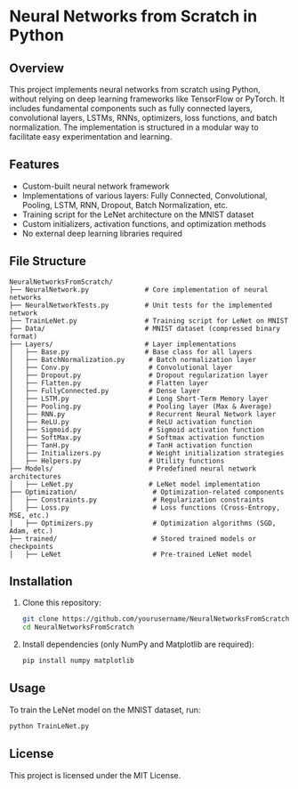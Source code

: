 # Neural Networks from Scratch in Python

## Overview
This project implements neural networks from scratch using Python, without relying on deep learning frameworks like TensorFlow or PyTorch. It includes fundamental components such as fully connected layers, convolutional layers, LSTMs, RNNs, optimizers, loss functions, and batch normalization. The implementation is structured in a modular way to facilitate easy experimentation and learning.

## Features
- Custom-built neural network framework
- Implementations of various layers: Fully Connected, Convolutional, Pooling, LSTM, RNN, Dropout, Batch Normalization, etc.
- Training script for the LeNet architecture on the MNIST dataset
- Custom initializers, activation functions, and optimization methods
- No external deep learning libraries required

## File Structure
```
NeuralNetworksFromScratch/
├── NeuralNetwork.py              # Core implementation of neural networks
├── NeuralNetworkTests.py         # Unit tests for the implemented network
├── TrainLeNet.py                 # Training script for LeNet on MNIST
├── Data/                         # MNIST dataset (compressed binary format)
├── Layers/                       # Layer implementations
│   ├── Base.py                   # Base class for all layers
│   ├── BatchNormalization.py      # Batch normalization layer
│   ├── Conv.py                    # Convolutional layer
│   ├── Dropout.py                 # Dropout regularization layer
│   ├── Flatten.py                 # Flatten layer
│   ├── FullyConnected.py          # Dense layer
│   ├── LSTM.py                    # Long Short-Term Memory layer
│   ├── Pooling.py                 # Pooling layer (Max & Average)
│   ├── RNN.py                     # Recurrent Neural Network layer
│   ├── ReLU.py                    # ReLU activation function
│   ├── Sigmoid.py                 # Sigmoid activation function
│   ├── SoftMax.py                 # Softmax activation function
│   ├── TanH.py                    # TanH activation function
│   ├── Initializers.py            # Weight initialization strategies
│   ├── Helpers.py                 # Utility functions
├── Models/                        # Predefined neural network architectures
│   ├── LeNet.py                   # LeNet model implementation
├── Optimization/                   # Optimization-related components
│   ├── Constraints.py              # Regularization constraints
│   ├── Loss.py                     # Loss functions (Cross-Entropy, MSE, etc.)
│   ├── Optimizers.py               # Optimization algorithms (SGD, Adam, etc.)
├── trained/                        # Stored trained models or checkpoints
│   ├── LeNet                       # Pre-trained LeNet model
```

## Installation
1. Clone this repository:
   ```bash
   git clone https://github.com/yourusername/NeuralNetworksFromScratch.git
   cd NeuralNetworksFromScratch
   ```
2. Install dependencies (only NumPy and Matplotlib are required):
   ```bash
   pip install numpy matplotlib
   ```

## Usage
To train the LeNet model on the MNIST dataset, run:
```bash
python TrainLeNet.py
```

## License
This project is licensed under the MIT License.

